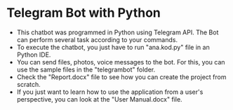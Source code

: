 # Telegram Bot with Python
* This chatbot was programmed in Python using Telegram API. The Bot can perform several task according to your commands.
* To execute the chatbot, you just have to run "ana.kod.py" file in an Python IDE.
* You can send files, photos, voice messages to the bot. For this, you can use the sample files in the "telegrambot" folder.
* Check the "Report.docx" file to see how you can create the project from scratch.
* If you just want to learn how to use the application from a user's perspective, you can look at the "User Manual.docx" file.
